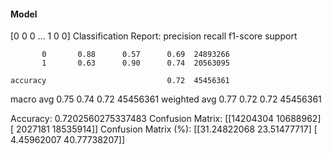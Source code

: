 #### Model
[0 0 0 ... 1 0 0]
Classification Report:
              precision    recall  f1-score   support

           0       0.88      0.57      0.69  24893266
           1       0.63      0.90      0.74  20563095

    accuracy                           0.72  45456361
   macro avg       0.75      0.74      0.72  45456361
weighted avg       0.77      0.72      0.72  45456361

Accuracy: 0.7202560275337483
Confusion Matrix:
[[14204304 10688962]
 [ 2027181 18535914]]
Confusion Matrix (%):
[[31.24822068 23.51477717]
 [ 4.45962007 40.77738207]]
